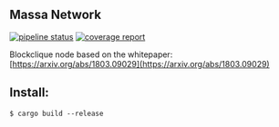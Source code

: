 ## Massa Network   

[![pipeline status](https://gitlab.com/massalabs/massa-network/badges/master/pipeline.svg)](https://gitlab.com/massalabs/massa-network/-/commits/master)
[![coverage report](https://gitlab.com/massalabs/massa-network/badges/master/coverage.svg)](https://gitlab.com/massalabs/massa-network/-/commits/master)




Blockclique node based on the whitepaper:
[https://arxiv.org/abs/1803.09029](https://arxiv.org/abs/1803.09029)    


 


## Install:    
```shell   
$ cargo build --release
```
